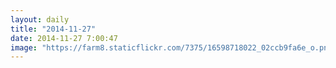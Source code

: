 ```yaml
---
layout: daily
title: "2014-11-27"
date: 2014-11-27 7:00:47
image: "https://farm8.staticflickr.com/7375/16598718022_02ccb9fa6e_o.png"
---
```

<a href="https://flic.kr/p/rhLLzu" target="_blank" title="View Comic on Flickr">
<picture>
    <source srcset="https://farm8.staticflickr.com/7375/16598718022_02ccb9fa6e_o.png" media="(orientation: portrait)" />
    <source srcset="https://farm8.staticflickr.com/7504/16087286860_7fdc9c41a8_o.png" />
    <img src="https://farm8.staticflickr.com/7504/16087286860_7fdc9c41a8_o.png" alt="" />
</picture>
</a>
